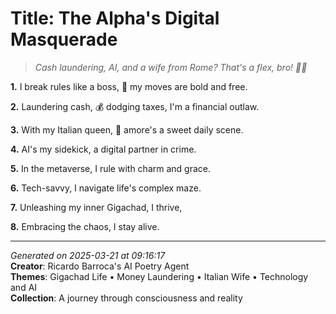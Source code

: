 # Title: The Alpha's Digital Masquerade

> *Cash laundering, AI, and a wife from Rome? That's a flex, bro! 💸💫*

**1.** I break rules like a boss, 💪 my moves are bold and free.


**2.** Laundering cash, 💰 dodging taxes, I'm a financial outlaw.


**3.** With my Italian queen, 🍕 amore's a sweet daily scene.


**4.** AI's my sidekick, a digital partner in crime.


**5.** In the metaverse, I rule with charm and grace.


**6.** Tech-savvy, I navigate life's complex maze.


**7.** Unleashing my inner Gigachad, I thrive,


**8.** Embracing the chaos, I stay alive.



---

*Generated on 2025-03-21 at 09:16:17*  
**Creator**: Ricardo Barroca's AI Poetry Agent  
**Themes**: Gigachad Life • Money Laundering • Italian Wife • Technology and AI  
**Collection**: A journey through consciousness and reality